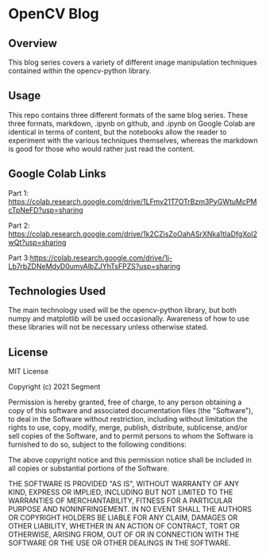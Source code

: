 # OpenCV Blog

## Overview

This blog series covers a variety of different image manipulation techniques contained within the opencv-python library.

## Usage

This repo contains three different formats of the same blog series. These three formats, markdown, .ipynb on github, and .ipynb on Google Colab are identical in terms of content, but the notebooks allow the reader to experiment with the various techniques themselves, whereas the markdown is good for those who would rather just read the content.

## Google Colab Links

Part 1: https://colab.research.google.com/drive/1LFmv21T7OTrBzm3PyGWtuMcPMcTpNeFD?usp=sharing

Part 2: https://colab.research.google.com/drive/1k2CZisZoOahASrXNka1tIaDfgXoI2wQt?usp=sharing

Part 3:https://colab.research.google.com/drive/1j-Lb7rbZDNeMdyD0umyAlbZJYhTsFPZS?usp=sharing

## Technologies Used

The main technology used will be the opencv-python library, but both numpy and matplotlib will be used occasionally. Awareness of how to use these libraries will not be necessary unless otherwise stated.

## License

MIT License

Copyright (c) 2021 Segment

Permission is hereby granted, free of charge, to any person obtaining a copy
of this software and associated documentation files (the "Software"), to deal
in the Software without restriction, including without limitation the rights
to use, copy, modify, merge, publish, distribute, sublicense, and/or sell
copies of the Software, and to permit persons to whom the Software is
furnished to do so, subject to the following conditions:

The above copyright notice and this permission notice shall be included in all
copies or substantial portions of the Software.

THE SOFTWARE IS PROVIDED "AS IS", WITHOUT WARRANTY OF ANY KIND, EXPRESS OR
IMPLIED, INCLUDING BUT NOT LIMITED TO THE WARRANTIES OF MERCHANTABILITY,
FITNESS FOR A PARTICULAR PURPOSE AND NONINFRINGEMENT. IN NO EVENT SHALL THE
AUTHORS OR COPYRIGHT HOLDERS BE LIABLE FOR ANY CLAIM, DAMAGES OR OTHER
LIABILITY, WHETHER IN AN ACTION OF CONTRACT, TORT OR OTHERWISE, ARISING FROM,
OUT OF OR IN CONNECTION WITH THE SOFTWARE OR THE USE OR OTHER DEALINGS IN THE
SOFTWARE.
